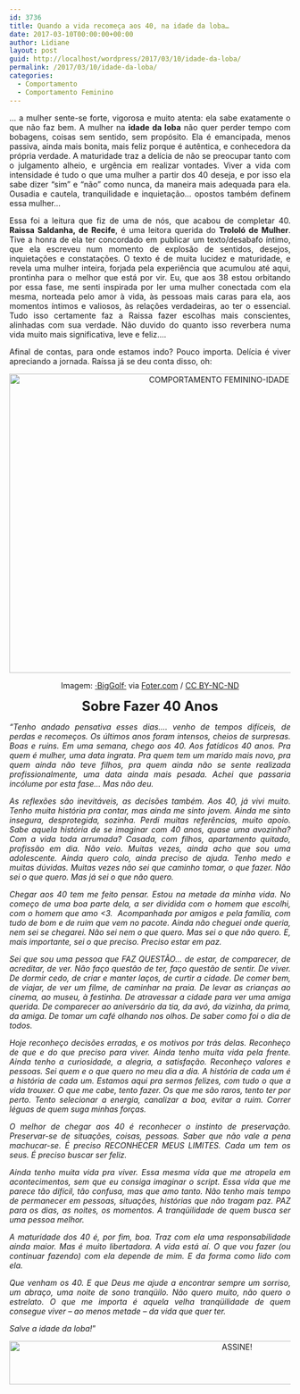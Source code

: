 ```yaml
---
id: 3736
title: Quando a vida recomeça aos 40, na idade da loba…
date: 2017-03-10T00:00:00+00:00
author: Lidiane
layout: post
guid: http://localhost/wordpress/2017/03/10/idade-da-loba/
permalink: /2017/03/10/idade-da-loba/
categories:
  - Comportamento
  - Comportamento Feminino
---
```

<p align="justify">
  … a mulher sente-se forte, vigorosa e muito atenta: ela sabe exatamente o que não faz bem. A mulher na <strong>idade da loba</strong> não quer perder tempo com bobagens, coisas sem sentido, sem propósito. Ela é emancipada, menos passiva, ainda mais bonita, mais feliz porque é autêntica, e conhecedora da própria verdade. A maturidade traz a delícia de não se preocupar tanto com o julgamento alheio, e urgência em realizar vontades. Viver a vida com intensidade é tudo o que uma mulher a partir dos 40 deseja, e por isso ela sabe dizer “sim” e “não” como nunca, da maneira mais adequada para ela. Ousadia e cautela, tranquilidade e inquietação… opostos também definem essa mulher…
</p>

<p align="justify">
  Essa foi a leitura que fiz de uma de nós, que acabou de completar 40. <strong>Raissa Saldanha, de Recife</strong>, é uma leitora querida do <strong>Trololó de Mulher</strong>. Tive a honra de ela ter concordado em publicar um texto/desabafo íntimo, que ela escreveu num momento de explosão de sentidos, desejos, inquietações e constatações. O texto é de muita lucidez e maturidade, e revela uma mulher inteira, forjada pela experiência que acumulou até aqui, prontinha para o melhor que está por vir. Eu, que aos 38 estou orbitando por essa fase, me senti inspirada por ler uma mulher conectada com ela mesma, norteada pelo amor à vida, às pessoas mais caras para ela, aos momentos íntimos e valiosos, às relações verdadeiras, ao ter o essencial. Tudo isso certamente faz a Raissa fazer escolhas mais conscientes, alinhadas com sua verdade. Não duvido do quanto isso reverbera numa vida muito mais significativa, leve e feliz&#8230;.
</p>

<p align="justify">
  Afinal de contas, para onde estamos indo? Pouco importa. Delícia é viver apreciando a jornada. Raíssa já se deu conta disso, oh:
</p>

<p align="center">
  <img class="alignnone size-full wp-image-13588" src="http://www.trololodemulher.com.br/blog/wp-content/uploads/2017/03/COMPORTAMENTO-FEMININO-IDADE-DA-LOBA.jpg" alt="COMPORTAMENTO FEMININO-IDADE DA LOBA" width="800" height="536" />
</p>

<p align="center">
  Imagem: <a href="https://www.flickr.com/photos/biggolf/2192225356/" target="_blank">·BigGolf·</a> via <a href="http://foter.com/re/6a88bd" target="_blank">Foter.com</a> / <a href="http://creativecommons.org/licenses/by-nc-nd/2.0/" target="_blank">CC BY-NC-ND</a>
</p>

<p align="center">
  <strong><span style="font-size: x-large;">Sobre Fazer 40 Anos</span></strong>
</p>

<p align="justify">
  <em>“Tenho andado pensativa esses dias&#8230;. venho de tempos difíceis, de perdas e recomeços. Os últimos anos foram intensos, cheios de surpresas. Boas e ruins. </em><em>Em uma semana, chego aos 40. Aos fatídicos 40 anos. Pra quem é mulher, uma data ingrata. Pra quem tem um marido mais novo, pra quem ainda não teve filhos, pra quem ainda não se sente realizada profissionalmente, uma data ainda mais pesada. Achei que passaria incólume por esta fase&#8230; Mas não deu.</em>
</p>

<p align="justify">
  <em>As reflexões são inevitáveis, as decisões também. Aos 40, já vivi muito. Tenho muita história pra contar, mas ainda me sinto jovem. Ainda me sinto insegura, desprotegida, sozinha. Perdi muitas referências, muito apoio. Sabe aquela história de se imaginar com 40 anos, quase uma avozinha? Com a vida toda arrumada? Casada, com filhos, apartamento quitado, profissão em dia. Não veio. Muitas vezes, ainda acho que sou uma adolescente. Ainda quero colo, ainda preciso de ajuda. Tenho medo e muitas dúvidas. Muitas vezes não sei que caminho tomar, o que fazer. Não sei o que quero. Mas já sei o que não quero.</em>
</p>

<p align="justify">
  <em>Chegar aos 40 tem me feito pensar. Estou na metade da minha vida. No começo de uma boa parte dela, a ser dividida com o homem que escolhi, com o homem que amo <3.  Acompanhada por amigos e pela família, com tudo de bom e de ruim que vem no pacote. Ainda não cheguei onde queria, nem sei se chegarei. Não sei nem o que quero. Mas sei o que não quero. E, mais importante, sei o que preciso. Preciso estar em paz. </em>
</p>

<p align="justify">
  <em>Sei que sou uma pessoa que FAZ QUESTÃO… de estar, de comparecer, de acreditar, de ver. Não faço questão de ter, faço questão de sentir. De viver. De dormir cedo, de criar e manter laços, de curtir a cidade. De comer bem, de viajar, de ver um filme, de caminhar na praia. De levar as crianças ao cinema, ao museu, à festinha. De atravessar a cidade para ver uma amiga querida. De comparecer ao aniversário da tia, da avó, da vizinha, da prima, da amiga. De tomar um café olhando nos olhos. De saber como foi o dia de todos.</em>
</p>

<p align="justify">
  <em>Hoje reconheço decisões erradas, e os motivos por trás delas. Reconheço de que e do que preciso para viver. Ainda tenho muita vida pela frente. Ainda tenho a curiosidade, a alegria, a satisfação. Reconheço valores e pessoas. Sei quem e o que quero no meu dia a dia. A história de cada um é a história de cada um. Estamos aqui pra sermos felizes, com tudo o que a vida trouxer. O que me cabe, tento fazer. Os que me são raros, tento ter por perto. Tento selecionar a energia, canalizar a boa, evitar a ruim. Correr léguas de quem suga minhas forças.</em>
</p>

<p align="justify">
  <em>O melhor de chegar aos 40 é reconhecer o instinto de preservação. Preservar-se de situações, coisas, pessoas. Saber que não vale a pena machucar-se. É preciso RECONHECER MEUS LIMITES. Cada um tem os seus. É preciso buscar ser feliz. </em>
</p>

<p align="justify">
  <em>Ainda tenho muita vida pra viver. Essa mesma vida que me atropela em acontecimentos, sem que eu consiga imaginar o script. Essa vida que me parece tão difícil, tão confusa, mas que amo tanto. Não tenho mais tempo de permanecer em pessoas, situações, histórias que não tragam paz. PAZ para os dias, as noites, os momentos. A tranqüilidade de quem busca ser uma pessoa melhor.</em>
</p>

<p align="justify">
  <em>A maturidade dos 40 é, por fim, boa. Traz com ela uma responsabilidade ainda maior. Mas é muito libertadora. A vida está aí. O que vou fazer (ou continuar fazendo) com ela depende de mim. E da forma como lido com ela.</em>
</p>

<p align="justify">
  <em>Que venham os 40. E que Deus me ajude a encontrar sempre um sorriso, um abraço, uma noite de sono tranqüilo. Não quero muito, não quero o estrelato. O que me importa é aquela velha tranqüilidade de quem consegue viver – ao menos metade – da vida que quer ter.</em>
</p>

<p align="justify">
  <em>Salve a idade da loba!</em>”
</p>

<p align="center">
  <a href="http://feedburner.google.com/fb/a/mailverify?uri=blogbichafemea&loc=pt_BR" target="_blank"><img class="alignnone size-full wp-image-10439" src="http://www.trololodemulher.com.br/blog/wp-content/uploads/2014/09/ASSINE.png" alt="ASSINE!" width="800" height="78" /></a>
</p>

<p align="justify">